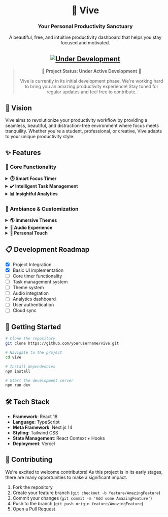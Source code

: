 <div align="center">

# 🌟 Vive

### Your Personal Productivity Sanctuary

A beautiful, free, and intuitive productivity dashboard that helps you stay focused and motivated.

[![Under Development](https://img.shields.io/badge/Status-Under%20Development-yellow.svg)](https://github.com/krishn404/vive)
---

> 🚧 **Project Status: Under Active Development** 🚧
>
> Vive is currently in its initial development phase. We're working hard to bring you an amazing productivity experience!
> Stay tuned for regular updates and feel free to contribute.
>


</div>

## 🎯 Vision

Vive aims to revolutionize your productivity workflow by providing a seamless, beautiful, and distraction-free environment where focus meets tranquility. Whether you're a student, professional, or creative, Vive adapts to your unique productivity style.

## ✨ Features

### 🎯 Core Functionality

<details>
<summary><b>⏱️ Smart Focus Timer</b></summary>

- **Pomodoro Mode**: Traditional 25/5 minute work/break intervals
- **Custom Timer**: Set your own countdown duration
- **Stopwatch**: Track open-ended focus sessions
- **Picture-in-Picture Support**: Stay focused while multitasking
</details>

<details>
<summary><b>✔️ Intelligent Task Management</b></summary>

- **Priority-Based To-Dos**: Focus on what matters most
- **Drag & Drop**: Easily reorder your tasks
- **Progress Tracking**: Watch your productivity grow
</details>

<details>
<summary><b>📊 Insightful Analytics</b></summary>

- **Daily Statistics**: Track your focus sessions
- **Weekly Reports**: Analyze your productivity patterns
- **Monthly Overview**: Monitor long-term progress
</details>

### 🎨 Ambiance & Customization

<details>
<summary><b>🌎 Immersive Themes</b></summary>

- Breathtaking worldwide destinations
- Minimalist focus modes
- Dynamic day/night transitions
</details>

<details>
<summary><b>🎵 Audio Experience</b></summary>

- **Ambient Sounds**: Rain, waves, coffee shop, and more
- **Layered Audio**: Create your perfect sound mix
- **Music Integration**: Compatible with major streaming services
  - Spotify
  - Apple Music
  - YouTube Music
</details>

<details>
<summary><b>🎨 Personal Touch</b></summary>

- **Smart Greetings**: Personalized messages throughout your day
- **Custom Quotes**: Daily motivation and mindfulness prompts
- **Alert Customization**: Choose from various notification sounds
</details>

## 📋 Development Roadmap

- [x] Project Integration
- [x] Basic UI implementation
- [ ] Core timer functionality
- [ ] Task management system
- [ ] Theme system
- [ ] Audio integration
- [ ] Analytics dashboard
- [ ] User authentication
- [ ] Cloud sync

## 🚀 Getting Started

```bash
# Clone the repository
git clone https://github.com/yourusername/vive.git

# Navigate to the project
cd vive

# Install dependencies
npm install

# Start the development server
npm run dev
```

## 🛠️ Tech Stack

</div>

- **Framework**: React 18
- **Language**: TypeScript
- **Meta Framework**: Next.js 14
- **Styling**: Tailwind CSS
- **State Management**: React Context + Hooks
- **Deployment**: Vercel

## 🤝 Contributing

We're excited to welcome contributors! As this project is in its early stages, there are many opportunities to make a significant impact.

1. Fork the repository
2. Create your feature branch (`git checkout -b feature/AmazingFeature`)
3. Commit your changes (`git commit -m 'Add some AmazingFeature'`)
4. Push to the branch (`git push origin feature/AmazingFeature`)
5. Open a Pull Request

